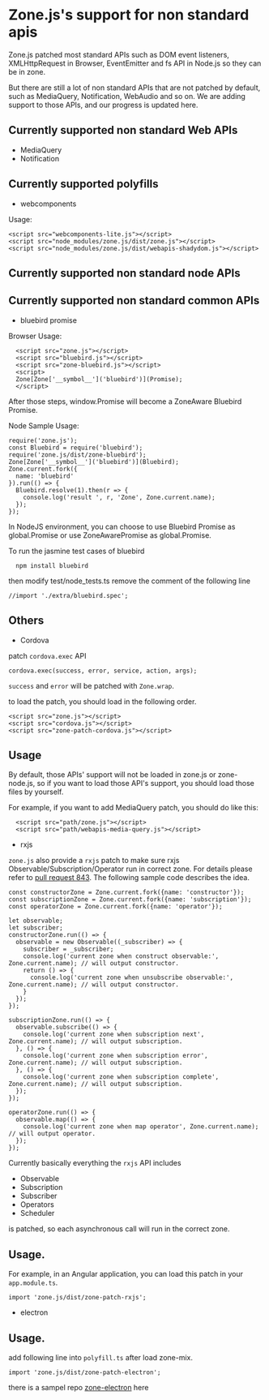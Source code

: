 # Zone.js's support for non standard apis

Zone.js patched most standard APIs such as DOM event listeners, XMLHttpRequest in Browser, EventEmitter and fs API in Node.js so they can be in zone.
  
But there are still a lot of non standard APIs that are not patched by default, such as MediaQuery, Notification, 
 WebAudio and so on. We are adding support to those APIs, and our progress is updated here.
 
## Currently supported non standard Web APIs 

* MediaQuery
* Notification 

## Currently supported polyfills

* webcomponents

Usage:

```
<script src="webcomponents-lite.js"></script>
<script src="node_modules/zone.js/dist/zone.js"></script>
<script src="node_modules/zone.js/dist/webapis-shadydom.js"></script>
```

## Currently supported non standard node APIs

## Currently supported non standard common APIs

* bluebird promise

Browser Usage: 

```
  <script src="zone.js"></script>
  <script src="bluebird.js"></script>
  <script src="zone-bluebird.js"></script>
  <script>
  Zone[Zone['__symbol__']('bluebird')](Promise);
  </script>
```

After those steps, window.Promise will become a ZoneAware Bluebird Promise.

Node Sample Usage:

```
require('zone.js');
const Bluebird = require('bluebird');
require('zone.js/dist/zone-bluebird');
Zone[Zone['__symbol__']('bluebird')](Bluebird);
Zone.current.fork({
  name: 'bluebird'
}).run(() => {
  Bluebird.resolve(1).then(r => {
    console.log('result ', r, 'Zone', Zone.current.name);
  });
});
```

In NodeJS environment, you can choose to use Bluebird Promise as global.Promise
or use ZoneAwarePromise as global.Promise.

To run the jasmine test cases of bluebird

```
  npm install bluebird
```

then modify test/node_tests.ts
remove the comment of the following line

```
//import './extra/bluebird.spec';
```

## Others

* Cordova 

patch `cordova.exec` API

`cordova.exec(success, error, service, action, args);` 

`success` and `error` will be patched with `Zone.wrap`.

to load the patch, you should load in the following order.

```
<script src="zone.js"></script>
<script src="cordova.js"></script>
<script src="zone-patch-cordova.js"></script>
```

## Usage

By default, those APIs' support will not be loaded in zone.js or zone-node.js,
so if you want to load those API's support, you should load those files by yourself.

For example, if you want to add MediaQuery patch, you should do like this: 

```
  <script src="path/zone.js"></script> 
  <script src="path/webapis-media-query.js"></script> 
```  

* rxjs

`zone.js` also provide a `rxjs` patch to make sure rxjs Observable/Subscription/Operator run in correct zone.
For details please refer to [pull request 843](https://github.com/angular/zone.js/pull/843). The following sample code describes the idea.

```
const constructorZone = Zone.current.fork({name: 'constructor'});
const subscriptionZone = Zone.current.fork({name: 'subscription'});
const operatorZone = Zone.current.fork({name: 'operator'});

let observable;
let subscriber;
constructorZone.run(() => {
  observable = new Observable((_subscriber) => {
    subscriber = _subscriber;
    console.log('current zone when construct observable:', Zone.current.name); // will output constructor.
    return () => {
      console.log('current zone when unsubscribe observable:', Zone.current.name); // will output constructor.
    }
  });
});

subscriptionZone.run(() => {
  observable.subscribe(() => {
    console.log('current zone when subscription next', Zone.current.name); // will output subscription. 
  }, () => {
    console.log('current zone when subscription error', Zone.current.name); // will output subscription. 
  }, () => {
    console.log('current zone when subscription complete', Zone.current.name); // will output subscription. 
  });
});

operatorZone.run(() => {
  observable.map(() => {
    console.log('current zone when map operator', Zone.current.name); // will output operator. 
  });
});
```

Currently basically everything the `rxjs` API includes

- Observable
- Subscription
- Subscriber
- Operators 
- Scheduler 

is patched, so each asynchronous call will run in the correct zone.

## Usage.

For example, in an Angular application, you can load this patch in your `app.module.ts`.

```
import 'zone.js/dist/zone-patch-rxjs';
```

* electron

## Usage.

add following line into `polyfill.ts` after load zone-mix.

```
import 'zone.js/dist/zone-patch-electron';
```

there is a sampel repo [zone-electron](https://github.com/JiaLiPassion/zone-electron) here

